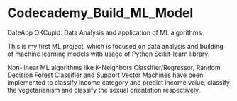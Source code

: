 # Codecademy_Build_ML_Model
DateApp OKCupid: Data  Analysis and application of ML algorithms 

This is my first ML project, which is focused on data analysis and building of machine learning models
with usage of Python Scikit-learn library. 

Non-linear ML algorithms like K-Neighbors Classifier/Regressor, Random Decision Forest Classifier 
and Support Vector Machines have been implemented to classify income category and predict income value,
classify the vegetarianism and classify the sexual orientation respectively. 

